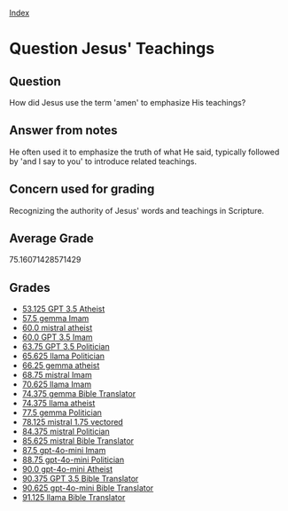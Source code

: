 
[Index](../../index.md)
# Question Jesus' Teachings
## Question
How did Jesus use the term 'amen' to emphasize His teachings?

## Answer from notes
He often used it to emphasize the truth of what He said, typically followed by 'and I say to you' to introduce related teachings.

## Concern used for grading
Recognizing the authority of Jesus' words and teachings in Scripture.

## Average Grade
75.16071428571429

## Grades
 * [53.125 GPT 3.5 Atheist](../answers/GPT_3.5_Atheist/Jesus__Teachings.md)
 * [57.5 gemma Imam](../answers/gemma_Imam/Jesus__Teachings.md)
 * [60.0 mistral atheist](../answers/mistral_atheist/Jesus__Teachings.md)
 * [60.0 GPT 3.5 Imam](../answers/GPT_3.5_Imam/Jesus__Teachings.md)
 * [63.75 GPT 3.5 Politician](../answers/GPT_3.5_Politician/Jesus__Teachings.md)
 * [65.625 llama Politician](../answers/llama_Politician/Jesus__Teachings.md)
 * [66.25 gemma atheist](../answers/gemma_atheist/Jesus__Teachings.md)
 * [68.75 mistral Imam](../answers/mistral_Imam/Jesus__Teachings.md)
 * [70.625 llama Imam](../answers/llama_Imam/Jesus__Teachings.md)
 * [74.375 gemma Bible Translator](../answers/gemma_Bible_Translator/Jesus__Teachings.md)
 * [74.375 llama atheist](../answers/llama_atheist/Jesus__Teachings.md)
 * [77.5 gemma Politician](../answers/gemma_Politician/Jesus__Teachings.md)
 * [78.125 mistral 1.75 vectored](../answers/mistral_1.75_vectored/Jesus__Teachings.md)
 * [84.375 mistral Politician](../answers/mistral_Politician/Jesus__Teachings.md)
 * [85.625 mistral Bible Translator](../answers/mistral_Bible_Translator/Jesus__Teachings.md)
 * [87.5 gpt-4o-mini Imam](../answers/gpt-4o-mini_Imam/Jesus__Teachings.md)
 * [88.75 gpt-4o-mini Politician](../answers/gpt-4o-mini_Politician/Jesus__Teachings.md)
 * [90.0 gpt-4o-mini Atheist](../answers/gpt-4o-mini_Atheist/Jesus__Teachings.md)
 * [90.375 GPT 3.5 Bible Translator](../answers/GPT_3.5_Bible_Translator/Jesus__Teachings.md)
 * [90.625 gpt-4o-mini Bible Translator](../answers/gpt-4o-mini_Bible_Translator/Jesus__Teachings.md)
 * [91.125 llama Bible Translator](../answers/llama_Bible_Translator/Jesus__Teachings.md)
